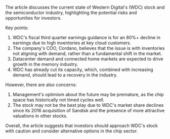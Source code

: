 The article discusses the current state of Western Digital's (WDC) stock and the semiconductor industry, highlighting the potential risks and opportunities for investors.

Key points:

1. WDC's fiscal third quarter earnings guidance is for an 80%+ decline in earnings due to high inventories at key cloud customers.
2. The company's COO, Cordano, believes that the issue is with inventories not aligning with demand, rather than a fundamental shift in the market.
3. Datacenter demand and connected home markets are expected to drive growth in the memory industry.
4. WDC has already cut its capacity, which, combined with increasing demand, should lead to a recovery in the industry.

However, there are also concerns:

1. Management's optimism about the future may be premature, as the chip space has historically not timed cycles well.
2. The stock may not be the best play due to WDC's market share declines since its 2016 acquisition of Sandisk and the presence of more attractive valuations in other stocks.

Overall, the article suggests that investors should approach WDC's stock with caution and consider alternative options in the chip sector.